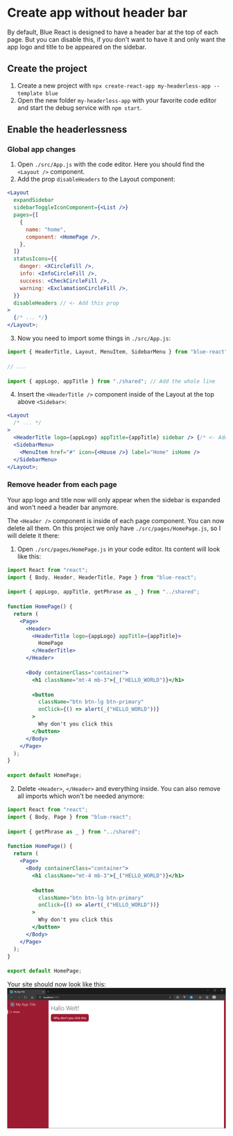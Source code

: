# Create app without header bar

By default, Blue React is designed to have a header bar at the top of each page.
But you can disable this, if you don't want to have it and only want the app
logo and title to be appeared on the sidebar.

## Create the project

1. Create a new project with
   `npx create-react-app my-headerless-app --template blue`
2. Open the new folder `my-headerless-app` with your favorite code editor and
   start the debug service with `npm start`.

## Enable the headerlessness

### Global app changes

1. Open `./src/App.js` with the code editor. Here you should find the
   `<Layout />` component.
2. Add the prop `disableHeaders` to the Layout component:

```jsx
<Layout
  expandSidebar
  sidebarToggleIconComponent={<List />}
  pages={[
    {
      name: "home",
      component: <HomePage />,
    },
  ]}
  statusIcons={{
    danger: <XCircleFill />,
    info: <InfoCircleFill />,
    success: <CheckCircleFill />,
    warning: <ExclamationCircleFill />,
  }}
  disableHeaders // <- Add this prop
>
  {/* ... */}
</Layout>;
```

3. Now you need to import some things in `./src/App.js`:

```jsx
import { HeaderTitle, Layout, MenuItem, SidebarMenu } from "blue-react"; // <- Add HeaderTitle

// ...

import { appLogo, appTitle } from "./shared"; // Add the whole line
```

4. Insert the `<HeaderTitle />` component inside of the Layout at the top above
   `<Sidebar>`:

```jsx
<Layout
  /* ... */
>
  <HeaderTitle logo={appLogo} appTitle={appTitle} sidebar /> {/* <- Add this */}
  <SidebarMenu>
    <MenuItem href="#" icon={<House />} label="Home" isHome />
  </SidebarMenu>
</Layout>;
```

### Remove header from each page

Your app logo and title now will only appear when the sidebar is expanded and
won't need a header bar anymore.

The `<Header />` component is inside of each page component. You can now delete
all them. On this project we only have `./src/pages/HomePage.js`, so I will
delete it there:

1. Open `./src/pages/HomePage.js` in your code editor. Its content will look
   like this:

```jsx
import React from "react";
import { Body, Header, HeaderTitle, Page } from "blue-react";

import { appLogo, appTitle, getPhrase as _ } from "../shared";

function HomePage() {
  return (
    <Page>
      <Header>
        <HeaderTitle logo={appLogo} appTitle={appTitle}>
          HomePage
        </HeaderTitle>
      </Header>

      <Body containerClass="container">
        <h1 className="mt-4 mb-3">{_("HELLO_WORLD")}</h1>

        <button
          className="btn btn-lg btn-primary"
          onClick={() => alert(_("HELLO_WORLD"))}
        >
          Why don't you click this
        </button>
      </Body>
    </Page>
  );
}

export default HomePage;
```

2. Delete `<Header>`, `</Header>` and everything inside. You can also remove all
   imports which won't be needed anymore:

```jsx
import React from "react";
import { Body, Page } from "blue-react";

import { getPhrase as _ } from "../shared";

function HomePage() {
  return (
    <Page>
      <Body containerClass="container">
        <h1 className="mt-4 mb-3">{_("HELLO_WORLD")}</h1>

        <button
          className="btn btn-lg btn-primary"
          onClick={() => alert(_("HELLO_WORLD"))}
        >
          Why don't you click this
        </button>
      </Body>
    </Page>
  );
}

export default HomePage;
```

Your site should now look like this:
![Blue React app without header](./assets/headerless-site-01.png)
